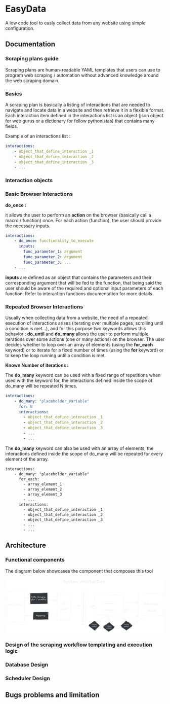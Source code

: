 # EasyData
A low code tool to easly collect data from any website using simple configuration.

## Documentation

### Scraping plans guide

Scraping plans are human-readable YAML templates that users can use to program web scraping / automation without advanced knowledge around the web scraping domain.

### Basics

A scraping plan is basically a listing of interactions that are needed to navigate and locate data in a website and then retrieve it in a flexible
format. Each interaction item defined in the interactions list is an object (json object for web gurus or a dictionary for fellow pythonistas) that
contains many fields.

Example of an interactions list :

```yaml
interactions:
    - object_that_define_interaction _1
    - object_that_define_interaction _2
    - object_that_define_interaction _3
    - ...
```

### Interaction objects

### Basic Browser Interactions

**do_once :**

it allows the user to perform an **action** on the browser (basically call a macro / function) once.
For each action (function), the user should provide the necessary inputs.

```yaml
interactions:
    - do_once: functionality_to_execute
      inputs:
        func_parameter_1: argument
        func_parameter_2: argument
        func_parameter_3: ...
    - ...
```

**inputs** are defined as an object that contains the parameters and their corresponding argument that will be fed to the function, that being said the
user should be aware of the required and optional input parameters of each function.
Refer to interaction functions documentation for more details.

### Repeated Browser Interactions

Usually when collecting data from a website, the need of a repeated execution of interactions arises (iterating over multiple pages, scrolling until
a condition is met...), and for this purpose two keywords allows this behavior : **do_until** and **do_many** allows the user to perform multiple
iterations over some actions (one or many actions) on the browser.
The user decides whether to loop over an array of elements (using the **for_each** keyword) or to iterate for a fixed number of times (using the **for**
keyword) or to keep the loop running until a condition is met.

**Known Number of iterations :**

The **do_many** keyword can be used with a fixed range of repetitions when used with the keyword for, the interactions defined inside the scope of do_many
will be repeated N times.

```yaml
interactions:
    - do_many: "placeholder_variable"
      for: N
      interactions:
        - object_that_define_interaction _1
        - object_that_define_interaction _2
        - object_that_define_interaction _3
        - ...
        - ...
```

The **do_many** keyword can also be used with an array of elements, the interactions defined inside the scope of do_many will be repeated for every element of
the array.


```ỳaml
interactions:
    - do_many: "placeholder_variable"
      for_each:
        - array_element_1
        - array_element_2
        - array_element_3
        - ...
      interactions:
        - object_that_define_interaction _1
        - object_that_define_interaction _2
        - object_that_define_interaction _3
        - ...
        - ...
```

## Architecture

### Functional components

The diagram below showcases the component that composes this tool

![architecture image](/assets/architec.png "architecture")

### Design of the scraping workflow templating and execution logic

### Database Design

### Scheduler Design

## Bugs problems and limitation
